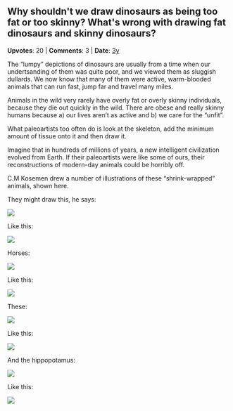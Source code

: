 ## Why shouldn't we draw dinosaurs as being too fat or too skinny? What's wrong with drawing fat dinosaurs and skinny dinosaurs?
    
**Upvotes**: 20 | **Comments**: 3 | **Date**: [3y](https://www.quora.com/Why-shouldnt-we-draw-dinosaurs-as-being-too-fat-or-too-skinny-Whats-wrong-with-drawing-fat-dinosaurs-and-skinny-dinosaurs/answer/Gary-Meaney)

The “lumpy” depictions of dinosaurs are usually from a time when our undertsanding of them was quite poor, and we viewed them as sluggish dullards. We now know that many of them were active, warm-blooded animals that can run fast, jump far and travel many miles.

Animals in the wild very rarely have overly fat or overly skinny individuals, because they die out quickly in the wild. There are obese and really skinny humans because a) our lives aren’t as active and b) we care for the “unfit”.

What paleoartists too often do is look at the skeleton, add the minimum amount of tissue onto it and then draw it.

Imagine that in hundreds of millions of years, a new intelligent civilization evolved from Earth. If their paleoartists were like some of ours, their reconstructions of modern-day animals could be horribly off.

C.M Kosemen drew a number of illustrations of these “shrink-wrapped” animals, shown here.

They might draw this, he says:

![](https://qph.fs.quoracdn.net/main-qimg-b4d55be76c2710cc59e356d1f8872287-lq)

Like this:

![](https://qph.fs.quoracdn.net/main-qimg-b97a2124c0402834e0534e33683111f9-lq)

Horses:

![](https://qph.fs.quoracdn.net/main-qimg-633fce9589ca6295593a7e3cc3bbaddd-pjlq)

Like this:

![](https://qph.fs.quoracdn.net/main-qimg-745d70d85270b4f8bfbd4bd4b724d796-lq)

These:

![](https://qph.fs.quoracdn.net/main-qimg-d6c623aa6391e1e7d81b4a8adc3e9162-lq)

Like this:

![](https://qph.fs.quoracdn.net/main-qimg-96274525312ac3c14dc4292a58c5841d-lq)

And the hippopotamus:

![](https://qph.fs.quoracdn.net/main-qimg-d471e82b81cabb139bca742c8f177372-lq)

Like this:

![](https://qph.fs.quoracdn.net/main-qimg-38ed602248c45d142c0fb8179e1328da-lq)

